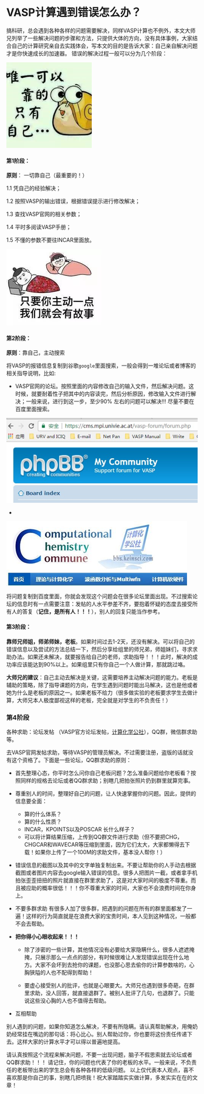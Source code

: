 # VASP计算遇到错误怎么办？

搞科研，总会遇到各种各样的问题需要解决，同样VASP计算也不例外，本文大师兄列举了一些解决问题的步骤和方法，只提供大体的方向，没有具体事例，大家结合自己的计算研究亲自去实践体会，写本文的目的是告诉大家：自己亲自解决问题才是你快速成长的加速器。 错误的解决过程一般可以分为几个阶段：

![](QA10/QA10-1.jpg)

####  第1阶段：

**原则**： 一切靠自己（最重要的！） 

1.1 凭自己的经验解决；

1.2 按照VASP的输出错误，根据错误提示进行修改解决；

1.3 查找VASP官网的相关参数；

1.4 平时多阅读VASP手册；

1.5 不懂的参数不要往INCAR里面放。

![](QA10/QA10-2.jpg)

#### 第2阶段： 

**原则**：靠自己，主动搜索

将VASP的报错信息复制到谷歌`google`里面搜索，一般会得到一堆论坛或者博客的相关指导说明，比如:

* VASP官网的论坛。按照里面的内容修改自己的输入文件，然后解决问题。这时候，就要耐着性子把其中的内容读完，然后分析原因，修改输入文件进行解决；一般来说，进行到这一步，至少90% 左右的问题可以解决!!!  尽量不要在百度里面搜索。

![](QA10/QA10-3.jpg)

* 

![](QA10/QA10-5.jpg)

将问题复制到百度里面，你就会发现这个问题会在很多论坛里面出现。不过搜索论坛的信息时有一点需要注意：发帖的人水平参差不齐，要抱着怀疑的态度去接受所有人的答复（**记住，是所有人！！！**），别人的回复只能当作参考。



#### 第3阶段：

**靠师兄师姐，师弟师妹，老板**。如果时间过去1-2天，还没有解决。可以将自己的错误信息以及尝试的方法总结一下，然后分享给组里的师兄弟，师姐妹们，寻求求助办法。如果还未解决，就要报告给自己的老师，求助指导！！！此时，解决的成功率应该能达到90%以上。如果组里只有你自己一个人做计算，那就跳过咯。 

**大师兄的建议**：自己主动去解决是关键，这需要培养主动解决问题的能力。老板是辅助的策略，除了指导课题的方向，在学生遇到问题时能出马解决，这也是他或者她为什么是老板的原因之一。如果老板不给力（很多做实验的老板要求学生去做计算，大师兄本人极度鄙视这样的老板，完全就是对学生的不负责任！）



### 第4阶段

各种求助：论坛发帖 （VASP官方论坛发帖，[计算化学公社](http://bbs.keinsci.com/forum.php)），QQ群，微信群求助等。

去VASP官网发帖求助，等待VASP的管理员解决。不过需要注册，盗版的话就没有这个资格了。下面是一些论坛，QQ群求助的原则：

* 首先整理心态，你平时怎么问你自己老板问题？怎么准备问题给你老板看？按照同样的规格去论坛或者QQ群求助；别瞎几把拍张照片扔到群里就算完事。

* 尊重别人的时间，整理好自己的问题，让人快速掌握你的问题。因此，提供的信息要全面：
  * 算的什么体系？
  * 算的什么性质？
  * INCAR，KPOINTS以及POSCAR 长什么样子？
  * 可以将计算结果压缩，上传到QQ群文件进行求助（但不要把CHG，CHGCAR和WAVECAR等压缩到里面，因为它们太大，大家都懒得去下载！如果你上传了一个100M的求助文件，基本没人帮你！）

* 错误信息的截图以及其中的文字单独复制出来。不要让帮助你的人手动去根据截图或者图片内容去google输入错误的信息。很多人把图片一截，或者拿手机拍张歪歪扭扭的照片就直接在群里求助了，这是对大家时间的极度不尊重。而且被应助的概率很低！！！你不尊重大家的时间，大家也不会浪费时间在你身上。 

* 不要多群求助 有很多人加了很多群，把遇到的问题在所有的群里面都发了一遍！这样的行为简直就是在浪费大家的宝贵时间，本人见到这种情况，一般都不会去帮助。

* **把你得小心眼收起来！！！** 

  * 除了涉密的一些计算，其他情况没有必要给大家隐瞒什么，很多人遮遮掩掩，只展示那么一点点的部分，有时候很难让人发现错误出现在什么地方。大家不会坏到去抢你的课题，也没那心思去偷你的计算参数啥的，心胸狭隘的人也不配得到帮助！

  * 要虚心接受别人的批评，也就是心眼要大。大师兄也遇到很多奇葩，在群里求助，没人回答，就直接退群了。被别人批评了几句，也退群了。只能说这些没心胸的人也不值得去帮助。

* 互相帮助

别人遇到的问题，如果你知道怎么解决，不要有所隐瞒。请认真帮助解决，用俺奶奶经常挂在嘴边的那句话：将心比心。别人帮助过你，你也要将这份责任传递下去。这样大家的计算水平才可以得以普遍地提高。 



请认真按照这个流程来解决问题，不要一出现问题，脑子不假思索就去论坛或者QQ群求助！！！ 请记住，你的问题也代表了你的老板的水平。一般来说，不负责任的老板带出来的学生总会有各种各样的低级问题。 以上仅代表本人观点，喜不喜欢那是你自己的事，别瞎几把喷我！祝大家踏踏实实做计算，多发实实在在的文章！
